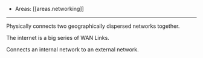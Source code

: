 
- Areas: [[areas.networking]]

---

Physically connects two geographically dispersed networks together.

The internet is a big series of WAN Links.

Connects an internal network to an external network.

